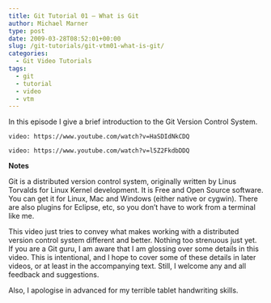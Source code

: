 ```yaml
---
title: Git Tutorial 01 – What is Git
author: Michael Marner
type: post
date: 2009-03-28T08:52:01+00:00
slug: /git-tutorials/git-vtm01-what-is-git/
categories:
  - Git Video Tutorials
tags:
  - git
  - tutorial
  - video
  - vtm
---
```


In this episode I give a brief introduction to the Git Version Control System.

`video: https://www.youtube.com/watch?v=HaSDIdNkCDQ`

`video: https://www.youtube.com/watch?v=l5Z2FkdbDDQ`

<p style="text-align: left;">
  <strong>Notes</strong>
</p>

Git is a distributed version control system, originally written by Linus Torvalds for Linux Kernel development. It is Free and Open Source software. You can get it for Linux, Mac and Windows (either native or cygwin). There are also plugins for Eclipse, etc, so you don&#8217;t have to work from a terminal like me.

<p style="text-align: left;">
  This video just tries to convey what makes working with a distributed version control system different and better. Nothing too strenuous just yet. If you are a Git guru, I am aware that I am glossing over some details in this video. This is intentional, and I hope to cover some of these details in later videos, or at least in the accompanying text. Still, I welcome any and all feedback and suggestions.
</p>

<p style="text-align: left;">
  Also, I apologise in advanced for my terrible tablet handwriting skills.
</p>

